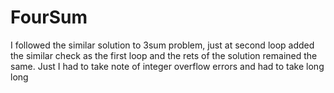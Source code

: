 # FourSum
I followed the similar solution to 3sum problem, just at second loop added the similar check as the first loop and the rets of the solution remained the same. Just I had to take note of integer overflow errors and had to take long long